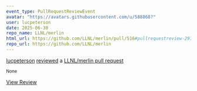 ```yaml
---
event_type: PullRequestReviewEvent
avatar: "https://avatars.githubusercontent.com/u/588868?"
user: lucpeterson
date: 2025-06-30
repo_name: LLNL/merlin
html_url: https://github.com/LLNL/merlin/pull/516#pullrequestreview-2972405682
repo_url: https://github.com/LLNL/merlin
---
```


<a href='https://github.com/lucpeterson' target='_blank'>lucpeterson</a> <a href='https://github.com/LLNL/merlin/pull/516#pullrequestreview-2972405682' target='_blank'>reviewed</a> a <a href='https://github.com/LLNL/merlin/pull/516' target='_blank'>LLNL/merlin pull request</a>

<small>None</small>

<a href='https://github.com/LLNL/merlin/pull/516#pullrequestreview-2972405682' target='_blank'>View Review</a>